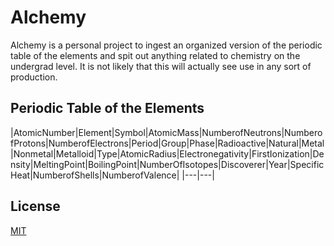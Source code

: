 # Alchemy

Alchemy is a personal  project to ingest an organized version of the periodic table of the elements and spit out anything related to chemistry on the undergrad level.
It is not likely that this will actually see use in any sort of production. 



## Periodic Table of the Elements

|AtomicNumber|Element|Symbol|AtomicMass|NumberofNeutrons|NumberofProtons|NumberofElectrons|Period|Group|Phase|Radioactive|Natural|Metal|Nonmetal|Metalloid|Type|AtomicRadius|Electronegativity|FirstIonization|Density|MeltingPoint|BoilingPoint|NumberOfIsotopes|Discoverer|Year|SpecificHeat|NumberofShells|NumberofValence|
|---|---|
## License
[MIT](https://choosealicense.com/licenses/mit/)
